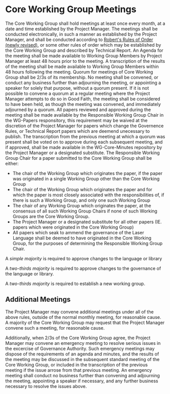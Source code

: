 # Core Working Group Meetings

The Core Working Group shall hold meetings at least once every month, at a date and time established by the Project Manager. 
The meetings shall be conducted electronically, in such a manner as established by the Project Manager, and shall be conducted according to [Robert's Rules of Order (newly revised)](http://www.rulesonline.com/), or some other rules of order which may be established by the Core Working Group and described by Technical Report. 
An Agenda for the meeting shall be made available to Working Group Members by Project Manager at least 48 hours prior to the meeting. 
A transcription of the results of the meeting shall be made available to Working Group Members within 48 hours following the meeting.
Quorum for meetings of Core Working Group shall be 2/3s of its membership. No meeting shall be convened, or conduct any business further than adjourning the meeting, or appointing a speaker for solely that purpose, without a quorum present. 
If it is not possible to convene a quorum at a regular meeting where the Project Manager attempts to do so in Good Faith, the meeting shall be considered to have been held, as though the meeting was convened, and immediately adjourned by a quorum. 
All papers reviewed and approved during the meeting shall be made available by the Responsible Working Group Chair in the WG-Papers responsitory, this requirement may be waived at the discretion of the Project Manager for papers which change the Governence Rules, or Technical Report papers which are deemend unecessary to publish.
The transcription from the previous meeting at which a quorum was present shall be voted on to approve during each subsequent meeting, and if approved, shall be made available in the WG-Core-Minutes repository by the Project Manager or a designated substitute. 
The Responsible Working Group Chair for a paper submitted to the Core Working Group shall be either:
* The chair of the Working Group which originates the paper, if the paper was originated in a single Working Group other than the Core Working Group 
* The chair of the Working Group which originates the paper and for which the paper is most closely associated with the responsibilities of, if there is such a Working Group, and only one such Working Group
* The chair of any Working Group which originates the paper, at the consensus of all such Working Group Chairs if none of such Working Groups are the Core Working Group. 
* The Project Manager or a designated substitute for all other papers (IE. papers which were originated in the Core Working Group)
* All papers which seak to ammend the governance of the Laser Language shall be deemed to have originated in the Core Working Group, for the purposes of determining the Responsible Working Group Chair.

A *simple majority* is required to approve changes to the language or library

A *two-thirds majority* is required to approve changes to the governance of the language or library. 

A *two-thirds majority* is required to establish a new working group. 

## Additional Meetings

The Project Manager may convene additional meetings under all of the above rules, outside of the normal monthly meeting, for reasonable cause. A majority of the Core Working Group may request that the Project Manager convene such a meeting, for reasonable cause. 

Additionally, when 2/3s of the Core Working Group agree, the Project Manager may convene an emergency meeting to resolve serious issues in the excercise of Governance Authority. Such emergency meetings may dispose of the requirements of an agenda and minutes, and the results of the meeting may be discussed in the subsequent standard meeting of the Core Working Group, or included in the transcription of the previous meeting if the issue arrose from that previous meeting. An emergency meeting shall conduct no business further than convening and adjourning the meeting, appointing a speaker if necessary, and any further business necessary to resolve the issues above.
